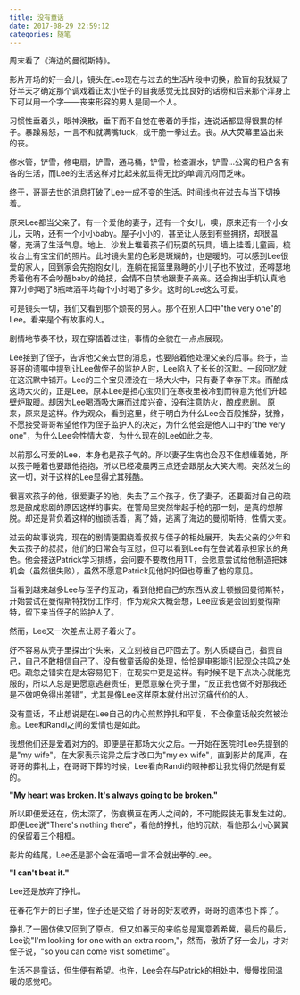 ```yaml
---
title: 没有童话
date: 2017-08-29 22:59:12
categories: 随笔
---
```


周末看了《海边的曼彻斯特》。

影片开场的好一会儿，镜头在Lee现在与过去的生活片段中切换，脸盲的我犹疑了好半天才确定那个调戏着正太小侄子的自我感觉无比良好的话痨和后来那个浑身上下可以用一个字——丧来形容的男人是同一个人。

习惯性垂着头，眼神涣散，垂下而不自觉在卷着的手指，连说话都显得很累的样子。暴躁易怒，一言不和就满嘴fuck，或干脆一拳过去。丧。从大荧幕里溢出来的丧。

<!--more-->
修水管，铲雪，修电扇，铲雪，通马桶，铲雪，检查漏水，铲雪...公寓的租户各有各的生活，而Lee的生活这样对比起来就显得无比的单调沉闷而乏味。

终于，哥哥去世的消息打破了Lee一成不变的生活。时间线也在过去与当下切换着。

原来Lee都当父亲了。有一个爱他的妻子，还有一个女儿，噢，原来还有一个小女儿，天呐，还有一个小小baby。屋子小小的，甚至让人感到有些拥挤，却很温馨，充满了生活气息。地上、沙发上堆着孩子们玩耍的玩具，墙上挂着儿童画，梳妆台上有宝宝们的照片。此时镜头里的色彩是斑斓的，也是暖的。可以感到Lee很爱的家人，回到家会先抱抱女儿，连躺在摇篮里熟睡的小儿子也不放过，还嘚瑟地秀着他有不会吵醒baby的绝技，会情不自禁地跟妻子亲亲。还会掏出手机认真地算7小时喝了8瓶啤酒平均每个小时喝了多少。这时的Lee这么可爱。

可是镜头一切，我们又看到那个颓丧的男人。那个在别人口中"the very one"的Lee。看来是个有故事的人。

剧情地节奏不快，现在穿插着过往，事情的全貌在一点点展现。

Lee接到了侄子，告诉他父亲去世的消息，也要陪着他处理父亲的后事。终于，当哥哥的遗嘱中提到让Lee做侄子的监护人时，Lee陷入了长长的沉默。一段回忆就在这沉默中铺开。Lee的三个宝贝湮没在一场大火中，只有妻子幸存下来。而酿成这场大火的，正是Lee。原本Lee是担心宝贝们在寒夜里被冷到而特意为他们升起壁炉取暖。却因为Lee喝酒吸大麻而过度兴奋，没有注意防火，酿成悲剧。
原来，原来是这样。作为观众，看到这里，终于明白为什么Lee会百般推辞，犹豫，不愿接受哥哥希望他作为侄子监护人的决定，为什么他会是他人口中的“the very one"，为什么Lee会性情大变，为什么现在的Lee如此之丧。

以前那么可爱的Lee，本身也是孩子气的。所以妻子生病也会忍不住想缠着她，所以孩子睡着也要跟他抱抱，所以已经凌晨两三点还会跟朋友大笑大闹。突然发生的这一切，对于这样的Lee显得尤其残酷。

很喜欢孩子的他，很爱妻子的他，失去了三个孩子，伤了妻子，还要面对自己的疏忽是酿成悲剧的原因这样的事实。在警局里突然举起手枪的那一刻，是真的想解脱。却还是背负着这样的枷锁活着，离了婚，逃离了海边的曼彻斯特，性情大变。

过去的故事说完，现在的剧情便围绕着叔叔与侄子的相处展开。失去父亲的少年和失去孩子的叔叔，他们的日常会有互怼，但可以看到Lee有在尝试着承担家长的角色。他会接送Patrick学习排练，会问要不要教他用TT，会愿意尝试给他制造把妹机会（虽然很失败），虽然不愿意Patrick见他妈妈但也尊重了他的意见。

当看到越来越多Lee与侄子的互动，看到他把自己的东西从波士顿搬回曼彻斯特，开始尝试在曼彻斯特找份工作时，作为观众大概会想，Lee应该是会回到曼彻斯特，留下来当侄子的监护人了。

然而，Lee又一次差点让房子着火了。

好不容易从壳子里探出个头来，又立刻被自己吓回去了。别人质疑自己，指责自己，自己不敢相信自己了。没有做童话般的处理，恰恰是电影能引起观众共鸣之处吧。疏忽之错实在是太容易犯下，在现实中更是这样。有时候不是下点决心就能克服的，所以人总是更愿意逃避责任，更愿意躲在壳子里，“反正我也做不好那我还是不做吧免得出差错”，尤其是像Lee这样原本就付出过沉痛代价的人。


没有童话，不止想说是在Lee自己的内心煎熬挣扎和平复，不会像童话般突然被治愈。Lee和Randi之间的爱情也是如此。

我想他们还是爱着对方的。即便是在那场大火之后。一开始在医院时Lee先提到的是"my wife"，在大家表示诧异之后才改口为"my ex wife"，直到影片的尾声，在哥哥的葬礼上，在哥哥下葬的时候，Lee看向Randi的眼神都让我觉得仍然是有爱的。

**"My heart was broken. It's always going to be broken."**

所以即便爱还在，伤太深了，伤痕横亘在两人之间的，不可能假装无事发生过的。即便Lee说"There's nothing there"，看他的挣扎，他的沉默，看他那么小心翼翼的保留着三个相框。

影片的结尾，Lee还是那个会在酒吧一言不合就出拳的Lee。

**"I can't beat it."**

Lee还是放弃了挣扎。

在春花乍开的日子里，侄子还是交给了哥哥的好友收养，哥哥的遗体也下葬了。

挣扎了一圈仿佛又回到了原点。但又如春天的来临总是寓意着希冀，最后的最后，Lee说"I'm looking for one with an extra room,"，然而，傲娇了好一会儿，才对侄子说，"so you can come visit sometime"。

生活不是童话，但生便有希望。也许，Lee会在与Patrick的相处中，慢慢找回温暖的感觉吧。
